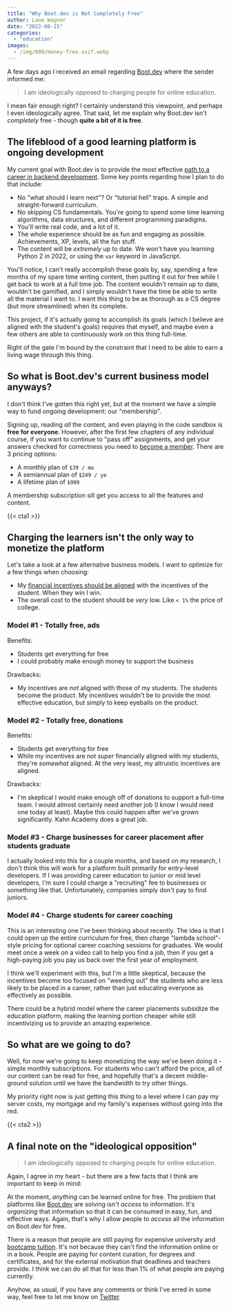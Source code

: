 ```yaml
---
title: "Why Boot.dev is Not Completely Free"
author: Lane Wagner
date: "2022-08-15"
categories: 
  - "education"
images:
  - /img/800/money-free.avif.webp
---
```


A few days ago I received an email regarding [Boot.dev](https://boot.dev) where the sender informed me:

> I am ideologically opposed to charging people for online education.

I mean fair enough right? I certainly understand this viewpoint, and perhaps I even ideologically agree. That said, let me explain why Boot.dev isn't *completely* free - though **quite a bit of it is free**.

## The lifeblood of a good learning platform is ongoing development

My current goal with Boot.dev is to provide the most effective [path to a career in backend development](https://boot.dev). Some key points regarding how I plan to do that include:

* No "what should I learn next"? Or "tutorial hell" traps. A simple and straight-forward curriculum.
* No skipping CS fundamentals. You're going to spend some time learning algorithms, data structures, and different programming paradigms.
* You'll write real code, and a lot of it.
* The whole experience should be as fun and engaging as possible. Achievements, XP, levels, all the fun stuff.
* The content will be *extremely* up to date. We won't have you learning Python 2 in 2022, or using the `var` keyword in JavaScript.

You'll notice, I can't really accomplish these goals by, say, spending a few months of my spare time writing content, then putting it out for free while I get back to work at a full time job. The content wouldn't remain up to date, wouldn't be gamified, and I simply wouldn't have the time be able to write all the material I want to. I want this thing to be as thorough as a CS degree (but more streamlined) when its complete.

This project, if it's actually going to accomplish its goals (which I believe are aligned with the student's goals) requires that myself, and maybe even a few others are able to continuously work on this thing full-time.

Right of the gate I'm bound by the constraint that I need to be able to earn a living wage through this thing.

## So what is Boot.dev's current business model anyways?

I don't think I've gotten this right yet, but at the moment we have a simple way to fund ongoing development: our "membership".

Signing up, reading *all* the content, and even playing in the code sandbox is **free for everyone**. However, after the first few chapters of any individual course, if you want to continue to "pass off" assignments, and get your answers checked for correctness you need to [become a member](https://boot.dev/pricing). There are 3 pricing options:

* A monthly plan of `$39 / mo`
* A semiannual plan of `$249 / ye`
* A lifetime plan of `$999`

A membership subscription sill get you access to all the features and content.

{{< cta1 >}}

## Charging the learners isn't the only way to monetize the platform

Let's take a look at a few alternative business models. I want to optimize for a few things when choosing:

* My [financial incentives should be aligned](/education/problem-of-incentives-in-education) with the incentives of the student. When they win I win.
* The overall cost to the student should be *very* low. Like `< 1%` the price of college.

### Model #1 - Totally free, ads

Benefits:

* Students get everything for free
* I could probably make enough money to support the business

Drawbacks:

* My incentives are *not* aligned with those of my students. The students become the product. My incentives wouldn't be to provide the most effective education, but simply to keep eyeballs on the product.

### Model #2 - Totally free, donations

Benefits:

* Students get everything for free
* While my incentives are not *super* financially aligned with my students, they're *somewhat* aligned. At the very least, my altruistic incentives are aligned.

Drawbacks:

* I'm skeptical I would make enough off of donations to support a full-time team. I would almost certainly need another job (I know I would need one today at least). Maybe this could happen after we've grown significantly. Kahn Academy does a great job.

### Model #3 - Charge businesses for career placement after students graduate

I actually looked into this for a couple months, and based on my research, I don't think this will work for a platform built primarily for entry-level developers. If I was providing career education to junior or mid level developers, I'm sure I could charge a "recruiting" fee to businesses or something like that. Unfortunately, companies simply don't pay to find juniors.

### Model #4 - Charge students for career coaching

This is an interesting one I've been thinking about recently. The idea is that I could open up the entire curriculum for free, then charge "lambda school"-style pricing for optional career coaching sessions for graduates. We would meet once a week on a video call to help you find a job, then if you get a high-paying job you pay us back over the first year of employment.

I think we'll experiment with this, but I'm a little skeptical, because the incentives become too focused on "weeding out" the students who are less likely to be placed in a career, rather than just educating everyone as effectively as possible.

There could be a hybrid model where the career placements subsidize the education platform, making the learning portion cheaper while still incentivizing us to provide an amazing experience.

## So what are we going to do?

Well, for now we're going to keep monetizing the way we've been doing it - simple monthly subscriptions. For students who can't afford the price, all of our content can be read for free, and hopefully that's a decent middle-ground solution until we have the bandwidth to try other things.

My priority right now is just getting this thing to a level where I can pay my server costs, my mortgage and my family's expenses without going into the red.

{{< cta2 >}}

## A final note on the "ideological opposition"

> I am ideologically opposed to charging people for online education.

Again, I agree in my heart - but there are a few facts that I think are important to keep in mind:

At the moment, *anything* can be learned online for free. The problem that platforms like [Boot.dev](https://boot.dev) are solving isn't *access* to information. It's *organizing* that information so that it can be consumed in easy, fun, and effective ways. Again, that's why I allow people to *access* all the information on Boot.dev for free.

There is a reason that people are still paying for expensive university and [bootcamp tuition](/education/cost-of-coding-bootcamp/). It's not because they can't find the information online or in a book. People are paying for content curation, for degrees and certificates, and for the external motivation that deadlines and teachers provide. I think we can do all that for less than 1% of what people are paying currently.

Anyhow, as usual, if you have any comments or think I've erred in some way, feel free to let me know on [Twitter](https://twitter.com/wagslane).
